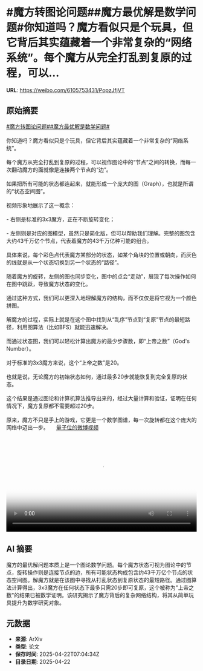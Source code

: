 # #魔方转图论问题##魔方最优解是数学问题#你知道吗？魔方看似只是个玩具，但它背后其实蕴藏着一个非常复杂的“网络系统”。每个魔方从完全打乱到复原的过程，可以...

**URL**: https://weibo.com/6105753431/PopzJfjVT

## 原始摘要

<a href="https://m.weibo.cn/search?containerid=231522type%3D1%26t%3D10%26q%3D%23%E9%AD%94%E6%96%B9%E8%BD%AC%E5%9B%BE%E8%AE%BA%E9%97%AE%E9%A2%98%23&amp;extparam=%23%E9%AD%94%E6%96%B9%E8%BD%AC%E5%9B%BE%E8%AE%BA%E9%97%AE%E9%A2%98%23" data-hide=""><span class="surl-text">#魔方转图论问题#</span></a><a href="https://m.weibo.cn/search?containerid=231522type%3D1%26t%3D10%26q%3D%23%E9%AD%94%E6%96%B9%E6%9C%80%E4%BC%98%E8%A7%A3%E6%98%AF%E6%95%B0%E5%AD%A6%E9%97%AE%E9%A2%98%23&amp;extparam=%23%E9%AD%94%E6%96%B9%E6%9C%80%E4%BC%98%E8%A7%A3%E6%98%AF%E6%95%B0%E5%AD%A6%E9%97%AE%E9%A2%98%23" data-hide=""><span class="surl-text">#魔方最优解是数学问题#</span></a><br><br>你知道吗？魔方看似只是个玩具，但它背后其实蕴藏着一个非常复杂的“网络系统”。<br><br>每个魔方从完全打乱到复原的过程，可以视作图论中的“节点”之间的转换，而每一次翻动魔方的面就像是连接两个节点的“边”。<br><br>如果把所有可能的状态都连起来，就能形成一个庞大的图（Graph），也就是所谓的“状态空间图”。<br><br>视频形象地展示了这一概念：<br><br>- 右侧是标准的3x3魔方，正在不断旋转变化；<br><br>- 左侧则是对应的图模型，虽然只是简化版，但可以帮助我们理解。完整的图包含大约43千万亿个节点，代表着魔方的43千万亿种可能的组合。<br><br>具体来说，每个彩色点代表魔方某部分的状态，如某个角块的位置或朝向，而灰色的线就是从一个状态切换到另一个状态的“路径”。<br><br>随着魔方的旋转，左侧的图也同步变化，图中的点会“走动”，展现了每次操作如何在图中跳跃，导致魔方状态的变化。<br><br>通过这种方式，我们可以更深入地理解魔方的结构，而不仅仅是将它视为一个颜色拼图。<br><br>解魔方的过程，实际上就是在这个图中找到从“乱序”节点到“复原”节点的最短路径，利用图算法（比如BFS）就能迅速解决。<br><br>而通过状态图，我们可以轻松计算出魔方的最少步骤数，即“上帝之数”（God's Number）。<br><br>对于标准的3x3魔方来说，这个“上帝之数”是20。<br><br>也就是说，无论魔方的初始状态如何，通过最多20步就能恢复到完全复原的状态。<br><br>这个结果是通过图论和计算机算法推导出来的，经过大量计算和验证，证明在任何情况下，魔方复原都不需要超过20步。<br><br>原来，魔方不只是手上的游戏，它更是一个数学图谱，每一次旋转都在这个庞大的网络中迈出一步。 <a href="https://video.weibo.com/show?fid=1034:5158181765054467" data-hide=""><span class="url-icon"><img style="width: 1rem;height: 1rem" src="https://h5.sinaimg.cn/upload/2015/09/25/3/timeline_card_small_video_default.png" referrerpolicy="no-referrer"></span><span class="surl-text">量子位的微博视频</span></a><br clear="both"><div style="clear: both"></div><video controls="controls" poster="https://tvax2.sinaimg.cn/orj480/006Fd7o3ly1i0pe45pjqsj30qq0dcwf6.jpg" style="width: 100%"><source src="https://f.video.weibocdn.com/o0/kTptFtlTlx08nFoiLGOs010412004z390E010.mp4?label=mp4_hd&amp;template=962x480.25.0&amp;ori=0&amp;ps=1CwnkDw1GXwCQx&amp;Expires=1745308964&amp;ssig=WfKnAXH0cB&amp;KID=unistore,video"><source src="https://f.video.weibocdn.com/o0/1I7fmasalx08nFoiSRbi010412003aHU0E010.mp4?label=mp4_ld&amp;template=720x360.25.0&amp;ori=0&amp;ps=1CwnkDw1GXwCQx&amp;Expires=1745308964&amp;ssig=1FAAqwLKzG&amp;KID=unistore,video"><p>视频无法显示，请前往<a href="https://video.weibo.com/show?fid=1034%3A5158181765054467" target="_blank" rel="noopener noreferrer">微博视频</a>观看。</p></video>

## AI 摘要

魔方的最优解问题本质上是一个图论数学问题。每个魔方状态可视为图论中的节点，旋转操作则是连接节点的边，所有可能状态构成包含约43千万亿个节点的状态空间图。解魔方就是在该图中寻找从打乱状态到复原状态的最短路径。通过图算法计算得出，3x3魔方在任何状态下最多只需20步即可复原，这个被称为"上帝之数"的结果已被数学证明。该研究揭示了魔方背后的复杂网络结构，将其从简单玩具提升为数学研究对象。

## 元数据

- **来源**: ArXiv
- **类型**: 论文
- **保存时间**: 2025-04-22T07:04:34Z
- **目录日期**: 2025-04-22
